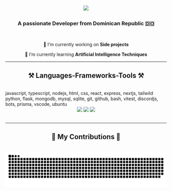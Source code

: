 <h1 align="center">
    <img src="https://readme-typing-svg.herokuapp.com/?font=Righteous&size=35&center=true&vCenter=true&width=500&height=70&duration=4000&lines=Hi+There!+👋;+I'm+Victor+Alonzo!;" />
</h1>

<h3 align="center">A passionate Developer from Dominican Republic 🇩🇴</h3>

<br/>

<div align="center">
 
 🔭 I’m currently working on **Side projects**
 
 🌱 I’m currently learning **Artificial Intelligence Techniques**

 </div>

 <hr/>
 
<h2 align="center">⚒️ Languages-Frameworks-Tools ⚒️</h2>
<br/>
javascript, typescript, nodejs, html, css, react, express, nextjs, tailwild
python, flask, mongodb, mysql, sqlite, git, github, bash, vitest, 
discordjs, bots, prisma, vscode, ubuntu
<div align="center">
    <img src="https://skillicons.dev/icons?i=javascript, typescript, nodejs, html, css, react, express, nextjs, tailwild" />
    <img src="https://skillicons.dev/icons?i=python, flask, mongodb, mysql, sqlite, git, github, bash, vitest" />
    <img src="https://skillicons.dev/icons?i=discordjs, bots, prisma, vscode, ubuntu" />
    <br>
</div>

<br/>
<hr/>

<div align="center">
  <h2>🐍 My Contributions 🐍</h2>
  <br>
  <img alt="snake eating my contributions" src="https://raw.githubusercontent.com/salesp07/salesp07/output/github-contribution-grid-snake.svg" />
  
  <br/><br/><br/>
</div>
